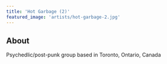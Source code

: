 ```yaml
---
title: 'Hot Garbage (2)'
featured_image: 'artists/hot-garbage-2.jpg'
---
```


## About

Psychedlic/post-punk group based in Toronto, Ontario, Canada
